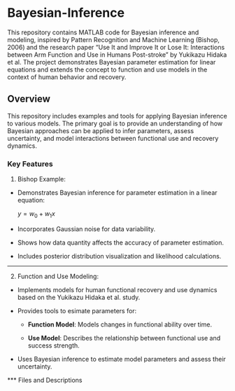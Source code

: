 # Bayesian-Inference

This repository contains MATLAB code for Bayesian inference and modeling, inspired by Pattern Recognition and Machine Learning (Bishop, 2006) and the research paper “Use It and Improve It or Lose It: Interactions between Arm Function and Use in Humans Post-stroke” by Yukikazu Hidaka et al. The project demonstrates Bayesian parameter estimation for linear equations and extends the concept to function and use models in the context of human behavior and recovery.


## Overview

This repository includes examples and tools for applying Bayesian inference to various models. The primary goal is to provide an understanding of how Bayesian approaches can be applied to infer parameters, assess uncertainty, and model interactions between functional use and recovery dynamics.

### Key Features

  1. Bishop Example:

 + Demonstrates Bayesian inference for parameter estimation in a linear equation:

   $y = w_0 + w_1x$
   
 + Incorporates Gaussian noise for data variability.

 + Shows how data quantity affects the accuracy of parameter estimation.

 + Includes posterior distribution visualization and likelihood calculations.

---

  2. Function and Use Modeling:

+ Implements models for human functional recovery and use dynamics based on the Yukikazu Hidaka et al. study.

+ Provides tools to esimate parameters for:
    + **Function Model**: Models changes in functional ability over time.
 
    + **Use Model**: Describes the relationship between functional use and success strength.
 
+ Uses Bayesian inference to estimate model parameters and assess their uncertainty.


*** Files and Descriptions
